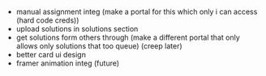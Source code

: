 - manual assignment integ (make a portal for this which only i can access (hard code creds))
- upload solutions in solutions section
- get solutions form others through (make a different portal that only allows only solutions that too queue) (creep later)
- better card ui design 
- framer animation integ (future)
